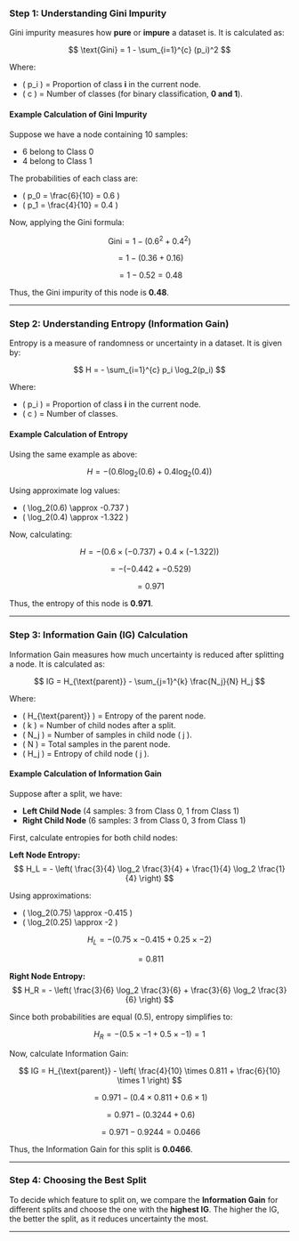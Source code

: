 ### **Step 1: Understanding Gini Impurity**  
Gini impurity measures how **pure** or **impure** a dataset is. It is calculated as:  

$$
\text{Gini} = 1 - \sum_{i=1}^{c} (p_i)^2
$$

Where:  
- \( p_i \) = Proportion of class **i** in the current node.  
- \( c \) = Number of classes (for binary classification, **0 and 1**).  

#### **Example Calculation of Gini Impurity**  
Suppose we have a node containing 10 samples:  
- 6 belong to Class 0  
- 4 belong to Class 1  

The probabilities of each class are:  
- \( p_0 = \frac{6}{10} = 0.6 \)  
- \( p_1 = \frac{4}{10} = 0.4 \)  

Now, applying the Gini formula:  

$$
\text{Gini} = 1 - (0.6^2 + 0.4^2)
$$

$$
= 1 - (0.36 + 0.16)
$$

$$
= 1 - 0.52 = 0.48
$$

Thus, the Gini impurity of this node is **0.48**.

---

### **Step 2: Understanding Entropy (Information Gain)**  
Entropy is a measure of randomness or uncertainty in a dataset. It is given by:  

$$
H = - \sum_{i=1}^{c} p_i \log_2(p_i)
$$

Where:  
- \( p_i \) = Proportion of class **i** in the current node.  
- \( c \) = Number of classes.  

#### **Example Calculation of Entropy**  
Using the same example as above:  

$$
H = - (0.6 \log_2(0.6) + 0.4 \log_2(0.4))
$$

Using approximate log values:  
- \( \log_2(0.6) \approx -0.737 \)  
- \( \log_2(0.4) \approx -1.322 \)  

Now, calculating:  

$$
H = - (0.6 \times (-0.737) + 0.4 \times (-1.322))
$$

$$
= - ( -0.442 + -0.529 )
$$

$$
= 0.971
$$

Thus, the entropy of this node is **0.971**.

---

### **Step 3: Information Gain (IG) Calculation**  
Information Gain measures how much uncertainty is reduced after splitting a node. It is calculated as:

$$
IG = H_{\text{parent}} - \sum_{j=1}^{k} \frac{N_j}{N} H_j
$$

Where:  
- \( H_{\text{parent}} \) = Entropy of the parent node.  
- \( k \) = Number of child nodes after a split.  
- \( N_j \) = Number of samples in child node \( j \).  
- \( N \) = Total samples in the parent node.  
- \( H_j \) = Entropy of child node \( j \).  

#### **Example Calculation of Information Gain**  
Suppose after a split, we have:  
- **Left Child Node** (4 samples: 3 from Class 0, 1 from Class 1)  
- **Right Child Node** (6 samples: 3 from Class 0, 3 from Class 1)  

First, calculate entropies for both child nodes:  

**Left Node Entropy:**
$$
H_L = - \left( \frac{3}{4} \log_2 \frac{3}{4} + \frac{1}{4} \log_2 \frac{1}{4} \right)
$$

Using approximations:  
- \( \log_2(0.75) \approx -0.415 \)  
- \( \log_2(0.25) \approx -2 \)  

$$
H_L = - (0.75 \times -0.415 + 0.25 \times -2)
$$

$$
= 0.811
$$

**Right Node Entropy:**
$$
H_R = - \left( \frac{3}{6} \log_2 \frac{3}{6} + \frac{3}{6} \log_2 \frac{3}{6} \right)
$$

Since both probabilities are equal (0.5), entropy simplifies to:

$$
H_R = - (0.5 \times -1 + 0.5 \times -1) = 1
$$

Now, calculate Information Gain:

$$
IG = H_{\text{parent}} - \left( \frac{4}{10} \times 0.811 + \frac{6}{10} \times 1 \right)
$$

$$
= 0.971 - (0.4 \times 0.811 + 0.6 \times 1)
$$

$$
= 0.971 - (0.3244 + 0.6)
$$

$$
= 0.971 - 0.9244 = 0.0466
$$

Thus, the Information Gain for this split is **0.0466**.

---

### **Step 4: Choosing the Best Split**  
To decide which feature to split on, we compare the **Information Gain** for different splits and choose the one with the **highest IG**. The higher the IG, the better the split, as it reduces uncertainty the most.

---

